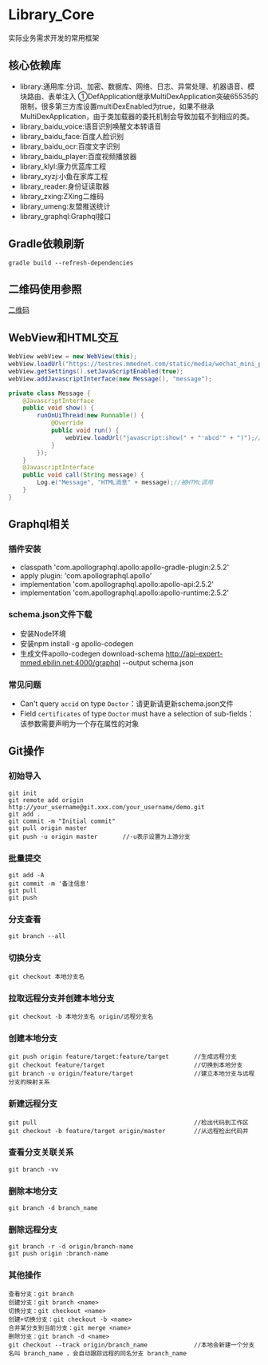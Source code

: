 # Library_Core
实际业务需求开发的常用框架

## 核心依赖库
* library:通用库:分词、加密、数据库、网络、日志、异常处理、机器语音、模块路由、表单注入
    ①DefApplication继承MultiDexApplication突破65535的限制，很多第三方库设置multiDexEnabled为true，如果不继承MultiDexApplication，由于类加载器的委托机制会导致加载不到相应的类。
* library_baidu_voice:语音识别唤醒文本转语音
* library_baidu_face:百度人脸识别
* library_baidu_ocr:百度文字识别
* library_baidu_player:百度视频播放器
* library_klyl:康力优蓝库工程
* library_xyzj:小鱼在家库工程
* library_reader:身份证读取器
* library_zxing:ZXing二维码
* library_umeng:友盟推送统计
* library_graphql:Graphql接口

## Gradle依赖刷新
```
gradle build --refresh-dependencies
```

## 二维码使用参照
[二维码](https://github.com/yuzhiqiang1993/zxing/releases)

## WebView和HTML交互
```java
WebView webView = new WebView(this);
webView.loadUrl("https://testres.mmednet.com/static/media/wechat_mini_pgm/html/middle.html");
webView.getSettings().setJavaScriptEnabled(true);
webView.addJavascriptInterface(new Message(), "message");

private class Message {
    @JavascriptInterface
    public void show() {
        runOnUiThread(new Runnable() {
            @Override
            public void run() {
                webView.loadUrl("javascript:show(" + "'abcd'" + ")");//调用HTML方法
            }
        });
    }
    @JavascriptInterface
    public void call(String message) {
        Log.e("Message", "HTML消息" + message);//被HTML调用
    }
}
```

## Graphql相关
### 插件安装
* classpath 'com.apollographql.apollo:apollo-gradle-plugin:2.5.2'
* apply plugin: 'com.apollographql.apollo'
* implementation 'com.apollographql.apollo:apollo-api:2.5.2'
* implementation 'com.apollographql.apollo:apollo-runtime:2.5.2'
### schema.json文件下载
* 安装Node环境
* 安装npm install -g apollo-codegen
* 生成文件apollo-codegen download-schema http://api-expert-mmed.ebilin.net:4000/graphql --output schema.json
### 常见问题
* Can't query `accid` on type `Doctor`：请更新请更新schema.json文件
* Field `certificates` of type `Doctor` must have a selection of sub-fields：该参数需要声明为一个存在属性的对象

## Git操作
### 初始导入
```
git init
git remote add origin http://your_username@git.xxx.com/your_username/demo.git
git add .
git commit -m "Initial commit"
git pull origin master
git push -u origin master		//-u表示设置为上游分支
```
### 批量提交
```
git add -A
git commit -m '备注信息'
git pull
git push
```
### 分支查看
```
git branch --all
```
### 切换分支
```
git checkout 本地分支名
```
### 拉取远程分支并创建本地分支
```
git checkout -b 本地分支名 origin/远程分支名
```
### 创建本地分支
```
git push origin feature/target:feature/target		//生成远程分支
git checkout feature/target				            //切换到本地分支
git branch -u origin/feature/target			        //建立本地分支与远程分支的映射关系
```
### 新建远程分支
```
git pull						                    //检出代码到工作区
git checkout -b feature/target origin/master 		//从远程检出代码并
```
### 查看分支关联关系
```
git branch -vv
```
### 删除本地分支
```
git branch -d branch_name
```
### 删除远程分支
```
git branch -r -d origin/branch-name
git push origin :branch-name
```
### 其他操作
```
查看分支：git branch
创建分支：git branch <name>
切换分支：git checkout <name>
创建+切换分支：git checkout -b <name>
合并某分支到当前分支：git merge <name>
删除分支：git branch -d <name>
git checkout --track origin/branch_name             //本地会新建一个分支名叫 branch_name ，会自动跟踪远程的同名分支 branch_name
```

